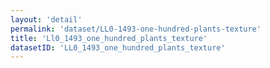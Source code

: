 ```yaml
---
layout: 'detail'
permalink: 'dataset/LL0-1493-one-hundred-plants-texture'
title: 'Ll0_1493_one_hundred_plants_texture'
datasetID: 'LL0_1493_one_hundred_plants_texture'
---
```

